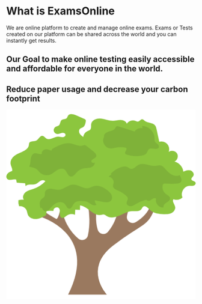 # What is ExamsOnline

<p> We are online platform to create and manage online exams. Exams or Tests created on our platform can be shared across the world and you can instantly get results.<p>

## Our Goal to make online testing easily accessible and affordable for everyone in the world.

## Reduce paper usage and decrease your carbon footprint

![Alt text](/images/tree.png "Save trees")
